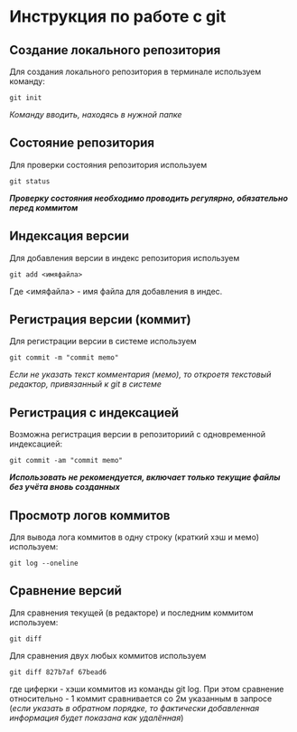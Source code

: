 # **Инструкция по работе с git**

## Создание локального репозитория

Для создания локального репозитория в терминале используем команду:

    git init
*Команду вводить, находясь в нужной папке*

## Состояние репозитория
Для проверки состояния репозитория используем

    git status
_**Проверку состояния необходимо проводить регулярно, обязательно перед коммитом**_

## Индексация версии
Для добавления версии в индекс репозитория используем

    git add <имяфайла>
Где <имяфайла> - имя файла для добавления в индес.

## Регистрация версии (коммит)
Для регистрации версии в системе используем 

    git commit -m "commit memo"
*Если не указать текст комментария (мемо), то откроетя текстовый редактор, привязанный к git в системе*

## Регистрация с индексацией
Возможна регистрация версии в репозиториий с одновременной индексацией:

    git commit -am "commit memo"
_**Использовать не рекомендуется, включает только текущие файлы без учёта вновь созданных**_

## Просмотр логов коммитов

Для вывода лога коммитов в одну строку (краткий хэш и мемо) используем:

    git log --oneline


## Сравнение версий

Для сравнения текущей (в редакторе) и последним коммитом используем:

    git diff

Для сравнения двух любых коммитов используем 

    git diff 827b7af 67bead6
где циферки - хэши коммитов из команды git log. При этом сравнение относительно - 1 коммит сравнивается со 2м указанным в запросе (*если указать в обратном порядке, то фактически добавленная информация будет показана как удалённая*)

